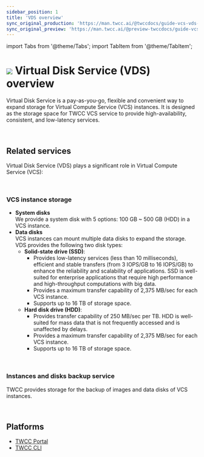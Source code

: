 ```yaml
---
sidebar_position: 1
title: 'VDS overview'
sync_original_production: 'https://man.twcc.ai/@twccdocs/guide-vcs-vds-overview-en' 
sync_original_preview: 'https://man.twcc.ai/@preview-twccdocs/guide-vcs-vds-overview-en' 
---
```


import Tabs from '@theme/Tabs';
import TabItem from '@theme/TabItem';

# ![](https://cos.twcc.ai/SYS-MANUAL/uploads/upload_a62be3bdf4bc257526e95e16b063a777.png) Virtual Disk Service (VDS) overview


Virtual Disk Service is a pay-as-you-go, flexible and convenient way to expand storage for Virtual Compute Service (VCS) instances. It is designed as the storage space for TWCC VCS service to provide high-availability, consistent, and low-latency services.

<br/>



## Related services

Virtual Disk Service (VDS) plays a significant role in Virtual Compute Service (VCS):


<br/>



### VCS instance storage

- **System disks**<br/>We provide a system disk with 5 options: 100 GB ~ 500 GB (HDD) in a VCS instance.
- **Data disks**<br/>VCS instances can mount multiple data disks to expand the storage. VDS provides the following two disk types:
    - **Solid-state drive (SSD)**:
        - Provides low-latency services (less than 10 milliseconds), efficient and stable transfers (from 3 IOPS/GB to 16 IOPS/GB) to enhance the reliability and scalability of applications. SSD is well-suited for enterprise applications that require high performance and high-throughput computations with big data.
        - Provides a maximum transfer capability of 2,375 MB/sec for each VCS instance.
        - Supports up to 16 TB of storage space.
    - **Hard disk drive (HDD)**:
        - Provides transfer capability of 250 MB/sec per TB. HDD is well-suited for mass data that is not frequently accessed and is unaffected by delays.
        - Provides a maximum transfer capability of 2,375 MB/sec for each VCS instance.
        - Supports up to 16 TB of storage space.


<br/>



### Instances and disks backup service

TWCC provides storage for the backup of images and data disks of VCS instances.


<br/>



## Platforms

- [TWCC Portal](https://www.twcc.ai)
- [TWCC CLI](https://github.com/twcc/TWCC-CLI)